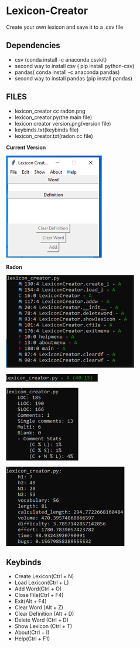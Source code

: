 # Lexicon-Creator

Create your own lexicon and save it to a .csv file

## Dependencies

 <ul>
  <li> csv (conda install -c anaconda csvkit) </li>
  <li> second way to install csv ( pip install python-csv) </li>
  <li> pandas( conda install -c anaconda pandas) </li>
  <li> second way to install pandas (pip install pandas) </li>
</ul>

## FILES
<ul>
<li> lexicon_creator cc radon.png </li>
<li> lexicon_creator.py(the main file) </li>
<li> lexicon creator version.png(version file) </li>
<li> keybinds.txt(keybinds file) </li>
<li> lexicon_creator.txt(radon cc file) </li>
</ul> 

**Current Version**

<p><img src ="lexicon creator version.png" title = "Lexicon Creator Version"/> </p>

**Radon**

<p><img src = "lexicon_creator cc radon.png" title = "Lexicon Radon"/> </p>
<p><img src = "lexicon_creator mi radon.png" title = "Lexicon Radon mi"/> </p>
<p><img src = "lexicon_creator raw radon.png" title = "Lexicon Radon raw"/> </p>
<p><img src = "lexicon_creator hal radon.png" title = "Lexicon Radon hal"/> </p>

## Keybinds

<ul>
    <li> Create Lexicon(Ctrl + N) </li>
    <li> Load Lexicon(Ctrl + L) </li>
    <li> Add Word(Ctrl + O) </li>
    <li> Close File(Ctrl + F4) </li>
    <li> Exit(Alt + F4) </li>
    <li> Clear Word (Alt + Z) </li>
    <li> Clear Definition (Alt + D) </li>
    <li> Delete Word (Ctrl + D) </li>
    <li> Show Lexicon (Ctrl + T) </li>
    <li> About(Ctrl + I) </li>
    <li> Help(Ctrl + F1) </li>
</ul>